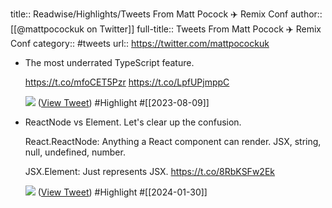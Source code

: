 title:: Readwise/Highlights/Tweets From Matt Pocock ✈️ Remix Conf
author:: [[@mattpocockuk on Twitter]]
full-title:: Tweets From Matt Pocock ✈️ Remix Conf
category:: #tweets
url:: https://twitter.com/mattpocockuk
- The most underrated TypeScript feature.
  
  https://t.co/mfoCET5Pzr https://t.co/LpfUPjmppC
  
  ![](https://pbs.twimg.com/media/F3AOhMfXsAAKt-o.jpg) ([View Tweet](https://twitter.com/mattpocockuk/status/1688865854471995392)) #Highlight #[[2023-08-09]]
- ReactNode vs Element. Let's clear up the confusion.
  
  React.ReactNode: Anything a React component can render. JSX, string, null, undefined, number.
  
  JSX.Element: Just represents JSX. https://t.co/8RbKSFw2Ek
  
  ![](https://pbs.twimg.com/media/GFAbdCEXQAAam63.jpg) ([View Tweet](https://twitter.com/mattpocockuk/status/1751930443149054034)) #Highlight #[[2024-01-30]]